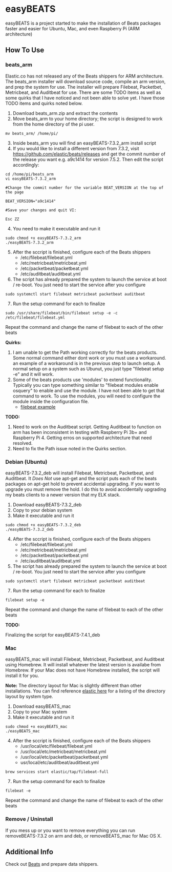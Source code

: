 # easyBEATS

easyBEATS is a project started to make the installation of Beats packages faster and easier for Ubuntu, Mac, and even Raspberry Pi (ARM architecture)

## How To Use

### beats_arm

Elastic.co has not released any of the Beats shippers for ARM architecture.  The beats_arm installer will download source code, compile an arm version, and prep the system for use.  The installer will prepare Filebeat, Packetbet, Metricbeat, and Auditbeat for use.  There are some TODO items as well as some quirks that I have noticed and not been able to solve yet. I have those TODO items and quirks noted below.  

1. Download beats_arm.zip and extract the contents
2. Move beats_arm to your home directory; the script is designed to work from the home directory of the pi user.
```
mv beats_arm/ /home/pi/

```

3. Inside beats_arm you will find an easyBEATS-7.3.2_arm install script
4. If you would like to install a different version from 7.3.2, visit https://github.com/elastic/beats/releases and get the commit number of the release you want e.g. a9c1414 for version 7.5.2.  Then edit the script accordingly:

```
cd /home/pi/beats_arm
vi easyBEATS-7.3.2_arm

#Change the commit number for the variable BEAT_VERSION at the top of the page

BEAT_VERSION="a9c1414"

#Save your changes and quit VI:

Esc ZZ
```

4. You need to make it executable and run it

```
sudo chmod +x easyBEATS-7.3.2_arm
./easyBEATS-7.3.2_arm
```

5. After the sccript is finished, configure each of the Beats shippers
    - /etc/filebeat/filebeat.yml
    - /etc/metricbeat/metricbeat.yml
    - /etc/packetbeat/packetbeat.yml
    - /etc/auditbeat/auditbeat.yml
6. The script has already prepared the system to launch the service at boot / re-boot.  You just need to start the service after you configure

```
sudo systemctl start filebeat metricbeat packetbeat auditbeat
```

7. Run the setup command for each to finalize

```
sudo /usr/share/filebeat/bin/filebeat setup -e -c /etc/filebeat/filebeat.yml
```

Repeat the command and change the name of filebeat to each of the other beats

**Quirks:**

1. I am unable to get the Path working correctly for the beats products.  Some normal command either dont work or you must use a workaround.  an example of a workaround is in the previous step to launch setup.  A normal setup on a system such as Ubunut, you just type "filebeat setup -e" and it will work.  
2. Some of the beats products use 'modules' to extend functionality.  Typically you can type something similar to "filebeat modules enable osquery" to enable and use the module. I have not been able to get that command to work.  To use the modules, you will need to configure the module inside the configuration file. 
    - [filebeat example](https://www.elastic.co/guide/en/beats/filebeat/current/configuration-filebeat-modules.html)

**TODO:**

1. Need to work on the Auditbeat script.  Getting Auditbeat to function on arm has been inconsistent in testing with Raspberry Pi 3b+ and Raspberry Pi 4.  Getting erros on supported architecture that need resolved.
2. Need to fix the Path issue noted in the Quirks section.

### Debian (Ubuntu)

easyBEATS-7.3.2_deb will install Filebeat, Metricbeat, Packetbeat, and Auditbeat.  It *Does Not* use apt-get and the script puts each of the beats packages on apt-get hold to prevent accidental upgrading.  If you want to upgrade you must remove the hold.  I do this to avoid accidentally upgrading my beats clients to a newer version that my ELK stack.

1. Download easyBEATS-7.3.2_deb 
2. Copy to your debian system
3. Make it executable and run it

```
sudo chmod +x easyBEATS-7.3.2_deb
./easyBEATS-7.3.2_deb
```

4. After the sccript is finished, configure each of the Beats shippers
    - /etc/filebeat/filebeat.yml
    - /etc/metricbeat/metricbeat.yml
    - /etc/packetbeat/packetbeat.yml
    - /etc/auditbeat/auditbeat.yml
5. The script has already prepared the system to launch the service at boot / re-boot.  You just need to start the service after you configure

```
sudo systemctl start filebeat metricbeat packetbeat auditbeat
```

7. Run the setup command for each to finalize

```
filebeat setup -e
```

Repeat the command and change the name of filebeat to each of the other beats

**TODO:**

Finalizing the script for easyBEATS-7.4.1_deb

### Mac

easyBEATS_mac will install Filebeat, Metricbeat, Packetbeat, and Auditbeat using Homebrew. It will install whatever the latest version is availabe from Homebrew.  If your Mac does not have Homebrew installed, the script will install it for you.

**Note:** The directory layout for Mac is slightly different than other installations.  You can find reference [elastic here](https://www.elastic.co/guide/en/beats/filebeat/current/directory-layout.html) for a listing of the directory layout by system type.  

1. Download easyBEATS_mac 
2. Copy to your Mac system
3. Make it executable and run it

```
sudo chmod +x easyBEATS_mac
./easyBEATS_mac
```

4. After the sccript is finished, configure each of the Beats shippers
    - /usr/local/etc/filebeat/filebeat.yml
    - /usr/local/etc/metricbeat/metricbeat.yml
    - /usr/local/etc/packetbeat/packetbeat.yml
    - usr/local/etc/auditbeat/auditbeat.yml

```
brew services start elastic/tap/filebeat-full
```

7. Run the setup command for each to finalize

```
filebeat -e
```

Repeat the command and change the name of filebeat to each of the other beats

### Remove / Uninstall

If you mess up or you want to remove everything you can run removeBEATS-7.3.2 on arm and deb, or removeBEATS_mac for Mac OS X. 

## Additional Info

Check out [Beats](https://www.elastic.co/products/beats) and prepare data shippers.
